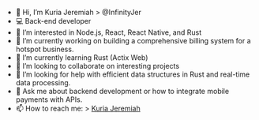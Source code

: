 - 👋 Hi, I’m Kuria Jeremiah > @InfinityJer
- 💻 Back-end developer
- 👀 I’m interested in Node.js, React, React Native, and Rust
- 🔭 I’m currently working on building a comprehensive billing system for a hotspot business.
- 🌱 I’m currently learning Rust (Actix Web)
- 👯 I’m looking to collaborate on interesting projects
- 🤔 I’m looking for help with efficient data structures in Rust and real-time data processing.
- 💬 Ask me about backend development or how to integrate mobile payments with APIs.
- 📫 How to reach me: > [Kuria Jeremiah](https://www.linkedin.com/in/jeremiahkuriakarim/)

